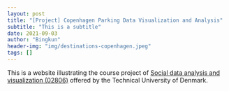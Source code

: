 ```yaml
---
layout: post
title: "[Project] Copenhagen Parking Data Visualization and Analysis"
subtitle: "This is a subtitle"
date: 2021-09-03
author: "Bingkun"
header-img: "img/destinations-copenhagen.jpeg"
tags: []
---
```


This is a website illustrating the course project of [Social data analysis and visualization (02806)](https://github.com/suneman/socialdata2021/wiki) offered by the Technical University of Denmark.